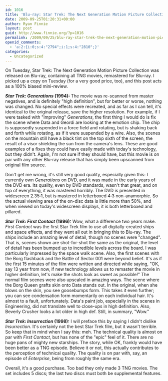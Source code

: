 ```yaml
---
id: 1016
title: 'Blu-ray: Star Trek: The Next Generation Motion Picture Collection'
date: 2009-09-25T01:20:31+00:00
author: Ryan Finnie
layout: post
guid: http://www.finnie.org/?p=1016
permalink: /2009/09/25/blu-ray-star-trek-the-next-generation-motion-picture-collection/
openid_comments:
  - 'a:2:{i:0;s:4:"2794";i:1;s:4:"2810";}'
categories:
  - Uncategorized
---
```

On Tuesday, Star Trek: The Next Generation Motion Picture Collection was released on Blu-ray, containing all TNG movies, remastered for Blu-ray. I picked up a copy on Tuesday (for a very good price, too), and this post acts as a 100% biased mini-review.

**_Star Trek: Generations_ (1994):** The movie was re-scanned from master negatives, and is definitely "high definition", but for better or worse, nothing was changed. No special effects were recreated, and as far as I can tell, it's identical to the original release, save the higher resolution. For example, if I were tasked with "improving" _Generations_, the first thing I would do is fix the scene where Data and Geordi are looking at the emotion chip. The chip is supposedly suspended in a force field and rotating, but is shaking back and forth while rotating, as if it were suspended by a wire. Also, the scenes on the mountain still have a black tint on the top sixth of the screen, the result of a visor shielding the sun from the camera's lens. These are good examples of a fixes they could have easily made with today's technology, but they didn't. Again, I'm not sure if they should have, but this movie is on par with any other Blu-ray release that has simply been upscanned from original film source.

Don't get me wrong, it's still very good quality, especially given this: I currently own _Generations_ on DVD, and it was made in the early years of the DVD era. Its quality, even by DVD standards, wasn't that great, and on top of everything, it was mastered horribly. The DVD is presented in widescreen 2.35:1, but is mastered in letterboxed 4:3 non-anamorphic. So the actual viewing area of the on-disc data is little more than 50%, and when viewed on today's widescreen displays, it is both letterboxed and pillared.

**_Star Trek: First Contact_ (1996):** Wow, what a difference two years make. _First Contact_ was the first Star Trek film to use all digitally-created ships and space effects, and they went all out in bringing this to Blu-ray. The ships include an amazing level of detail, though no scenes were "changed". That is, scenes shown are shot-for-shot the same as the original, the level of detail has been bumped up to incredible levels across the board. I was particularly impressed by the space walk scene. Also, the first scenes with the Borg flashback and the Battle of Sector 001 were beyond belief. It's as if the first 15 minutes of the film were written and directed while saying, "OK, say 13 year from now, if new technology allows us to remaster the movie in higher definition, let's make the shots look as sweet as possible!" The normal film scenes were also upscaled in amazing ways. The scene where the Borg Queen grafts skin onto Data stands out. In the original, when she blows on the skin, you see goosebumps form. This takes it even further; you can see condensation form momentarily on each individual hair. It's almost to a fault, unfortunately. Data's paint job, especially in the scenes in Engineering, did not translate well to close-ups in high definition. Also, Beverly Crusher looks a lot older in high def. Still, in summary, "Wow."

**_Star Trek: Insurrection_ (1998):** I will preface this by saying I didn't dislike _Insurrection_. It's certainly not the best Star Trek film, but it wasn't terrible. So keep that in mind when I say this: meh. The technical quality is almost on par with _First Contact_, but has none of the "epic" feel of it. There are no huge pans of mighty new starships. The story, while OK, frankly would have been better as a TNG episode. Believe it or not, this actually contributes to the perception of technical quality. The quality is on par with, say, an episode of _Enterprise_, being from roughly the same era.

Overall, it's a good purchase. Too bad they only made 3 TNG movies. The set includes 5 discs; the last two discs must both be supplemental features.

